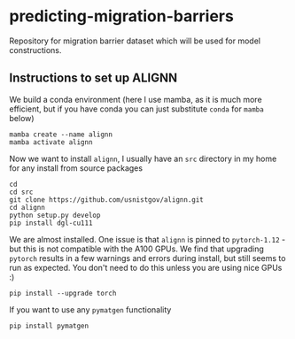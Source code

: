 # predicting-migration-barriers

Repository for migration barrier dataset which will be used for model constructions.

## Instructions to set up ALIGNN


We build a conda environment (here I use mamba, as it is much more efficient, but if you have conda you can just substitute `conda` for `mamba` below) 
```
mamba create --name alignn
mamba activate alignn
```

Now we want to install `alignn`, I usually have an `src` directory in my home for any install from source packages

```
cd 
cd src
git clone https://github.com/usnistgov/alignn.git
cd alignn
python setup.py develop
pip install dgl-cu111
```

We are almost installed. One issue is that `alignn` is pinned to `pytorch-1.12` - but this is not compatible with the A100 GPUs. We find that upgrading `pytorch` results in a few warnings and errors during install, but still seems to run as expected. You don't need to do this unless you are using nice GPUs :)

```
pip install --upgrade torch
```

If you want to use any `pymatgen` functionality

```
pip install pymatgen
```
